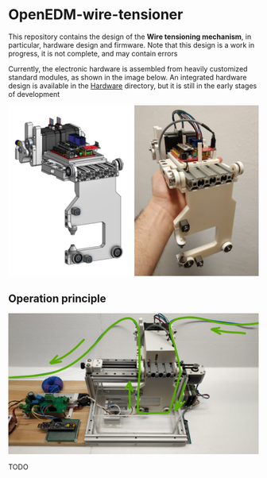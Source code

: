 # OpenEDM-wire-tensioner

This repository contains the design of the **Wire tensioning mechanism**, in particular, hardware design and firmware. Note that this design is a work in progress, it is not complete, and may contain errors

Currently, the electronic hardware is assembled from heavily customized standard modules, as shown in the image below. An integrated hardware design is available in the [Hardware](https://github.com/OpenEDM/OpenEDM-wire-tensioner/tree/main/Hardware) directory, but it is still in the early stages of development

![](https://github.com/OpenEDM/.github/blob/main/images/wire_tensioner.png)

## Operation principle

![](https://github.com/OpenEDM/.github/blob/main/images/wire_path.jpg)

TODO
